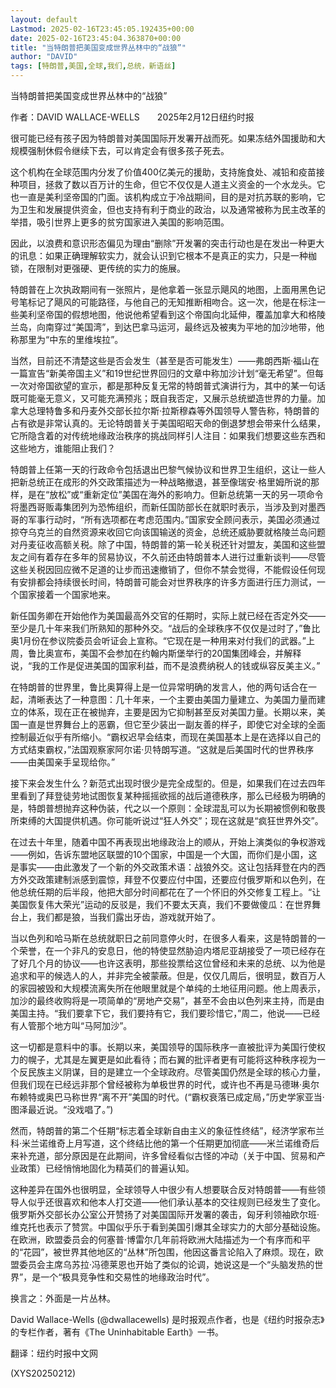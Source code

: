 ```yaml
---
layout: default
Lastmod: 2025-02-16T23:45:05.192435+00:00
date: 2025-02-16T23:45:04.363870+00:00
title: "当特朗普把美国变成世界丛林中的“战狼”"
author: "DAVID"
tags: [特朗普,美国,全球,我们,总统，新语丝]
---
```


当特朗普把美国变成世界丛林中的“战狼”

作者：DAVID WALLACE-WELLS　　2025年2月12日纽约时报

很可能已经有孩子因为特朗普对美国国际开发署开战而死。如果冻结外国援助和大规模强制休假令继续下去，可以肯定会有很多孩子死去。

这个机构在全球范围内分发了价值400亿美元的援助，支持施食处、减铅和疫苗接种项目，拯救了数以百万计的生命，但它不仅仅是人道主义资金的一个水龙头。它也一直是美利坚帝国的门面。该机构成立于冷战期间，目的是对抗苏联的影响，它为卫生和发展提供资金，但也支持有利于商业的政治，以及通常被称为民主改革的举措，吸引世界上更多的贫穷国家进入美国的影响范围。

因此，以浪费和意识形态偏见为理由“删除”开发署的突击行动也是在发出一种更大的讯息：如果正确理解软实力，就会认识到它根本不是真正的实力，只是一种枷锁，在限制对更强硬、更传统的实力的施展。

特朗普在上次执政期间有一张照片，是他拿着一张显示飓风的地图，上面用黑色记号笔标记了飓风的可能路径，与他自己的无知推断相吻合。这一次，他是在标注一些美利坚帝国的假想地图，他说他希望看到这个帝国向北延伸，覆盖加拿大和格陵兰岛，向南穿过“美国湾”，到达巴拿马运河，最终远及被夷为平地的加沙地带，他称那里为“中东的里维埃拉”。

当然，目前还不清楚这些是否会发生（甚至是否可能发生）——弗朗西斯·福山在一篇宣告“新美帝国主义”和19世纪世界回归的文章中称加沙计划“毫无希望”。但每一次对帝国欲望的宣示，都是那种反复无常的特朗普式演讲行为，其中的某一句话既可能毫无意义，又可能充满预兆；既自我否定，又展示总统塑造世界的力量。加拿大总理特鲁多和丹麦外交部长拉尔斯·拉斯穆森等外国领导人警告称，特朗普的占有欲是非常认真的。无论特朗普关于美国昭昭天命的倒退梦想会带来什么结果，它所隐含着的对传统地缘政治秩序的挑战同样引人注目：如果我们想要这些东西和这些地方，谁能阻止我们？

特朗普上任第一天的行政命令包括退出巴黎气候协议和世界卫生组织，这让一些人把新总统正在成形的外交政策描述为一种战略撤退，甚至像瑞安·格里姆所说的那样，是在“放松”或“重新定位”美国在海外的影响力。但新总统第一天的另一项命令将墨西哥贩毒集团列为恐怖组织，而新任国防部长在就职时表示，当涉及到对墨西哥的军事行动时，“所有选项都在考虑范围内。”国家安全顾问表示，美国必须通过掠夺乌克兰的自然资源来收回它向该国输送的资金，总统还威胁要就格陵兰岛问题对丹麦征收高额关税。除了中国，特朗普的第一轮关税还针对盟友，美国和这些盟友之间有着存在多年的贸易协议，不久前还由特朗普本人进行过重新谈判——尽管这些关税因回应微不足道的让步而迅速撤销了，但你不禁会觉得，不能假设任何现有安排都会持续很长时间，特朗普可能会对世界秩序的许多方面进行压力测试，一个国家接着一个国家地来。

新任国务卿在开始他作为美国最高外交官的任期时，实际上就已经在否定外交——至少是几十年来我们所熟知的那种外交。“战后的全球秩序不仅仅是过时了，”鲁比奥1月份在参议院委员会听证会上宣称。“它现在是一种用来对付我们的武器。”上周，鲁比奥宣布，美国不会参加在约翰内斯堡举行的20国集团峰会，并解释说，“我的工作是促进美国的国家利益，而不是浪费纳税人的钱或纵容反美主义。”

在特朗普的世界里，鲁比奥算得上是一位异常明确的发言人，他的两句话合在一起，清晰表达了一种意图：几十年来，一个主要由美国力量建立、为美国力量而建立的体系，现在正在被抛弃，主要是因为它抑制甚至反对美国力量。长期以来，美国一直是世界舞台上的恶霸，但它至少装出一副友善的样子，即使它对全球的全面控制最近似乎有所缩小。“霸权迟早会结束，而现在美国基本上是在选择以自己的方式结束霸权，”法国观察家阿尔诺·贝特朗写道。“这就是后美国时代的世界秩序——由美国亲手呈现给你。”

接下来会发生什么？新范式出现时很少是完全成型的。但是，如果我们在过去四年里看到了拜登徒劳地试图恢复某种摇摇欲摇的战后道德秩序，那么已经极为明确的是，特朗普想抛弃这种伪装，代之以一个原则：全球混乱可以为长期被惯例和敬畏所束缚的大国提供机遇。你可能听说过“狂人外交”；现在这就是“疯狂世界外交”。

在过去十年里，随着中国不再表现出地缘政治上的顺从，开始上演类似的争权游戏——例如，告诉东盟地区联盟的10个国家，中国是一个大国，而你们是小国，这是事实——由此激发了一个新的外交政策术语：战狼外交。这让包括拜登在内的西方外交政策建制派感到震惊，拜登不仅要应付中国，还要应付俄罗斯和以色列，在他总统任期的后半段，他把大部分时间都花在了一个怀旧的外交修复工程上。“让美国恢复伟大荣光”运动的反驳是，我们不要太天真，我们不要做傻瓜：在世界舞台上，我们都是狼，当我们露出牙齿，游戏就开始了。

当以色列和哈马斯在总统就职日之前同意停火时，在很多人看来，这是特朗普的一个荣誉，在一个非凡的安息日，他的特使显然胁迫内塔尼亚胡接受了一项已经存在了好几个月的协议——也许这表明，那些投票给这位曾经和未来的总统、以为他是追求和平的候选人的人，并非完全被蒙蔽。但是，仅仅几周后，很明显，数百万人的家园被毁和大规模流离失所在他眼里就是个单纯的土地征用问题。他上周表示，加沙的最终收购将是一项简单的“房地产交易”，甚至不会由以色列来主持，而是由美国主持。“我们要拿下它，我们要持有它，我们要珍惜它，”周二，他说——已经有人管那个地方叫“马阿加沙”。

这一切都是意料中的事。长期以来，美国领导的国际秩序一直被批评为美国行使权力的幌子，尤其是左翼更是如此看待；而右翼的批评者更有可能将这种秩序视为一个反民族主义阴谋，目的是建立一个全球政府。尽管美国仍然是全球的核心力量，但我们现在已经远非那个曾经被称为单极世界的时代，或许也不再是马德琳·奥尔布赖特或奥巴马称世界“离不开”美国的时代。(“霸权衰落已成定局，”历史学家亚当·图泽最近说。“没戏唱了。”)

然而，特朗普的第二个任期“标志着全球新自由主义的象征性终结”，经济学家布兰科·米兰诺维奇上月写道，这个终结比他的第一个任期更加彻底——米兰诺维奇后来补充道，部分原因是在此期间，许多曾经看似古怪的冲动（关于中国、贸易和产业政策）已经悄悄地固化为精英们的普遍认知。

这种差异在国外也很明显，全球领导人中很少有人想要联合反对特朗普——有些领导人似乎还很喜欢和他本人打交道——他们承认基本的交往规则已经发生了变化。俄罗斯外交部长办公室公开赞扬了对美国国际开发署的袭击，匈牙利领袖欧尔班·维克托也表示了赞赏。中国似乎乐于看到美国引爆其全球实力的大部分基础设施。在欧洲，欧盟委员会的何塞普·博雷尔几年前将欧洲大陆描述为一个有序而和平的“花园”，被世界其他地区的“丛林”所包围，他因这番言论陷入了麻烦。现在，欧盟委员会主席乌苏拉·冯德莱恩也开始了类似的论调，她说这是一个“头脑发热的世界”，是一个“极具竞争性和交易性的地缘政治时代”。

换言之：外面是一片丛林。

David Wallace-Wells (@dwallacewells) 是时报观点作者，也是《纽约时报杂志》的专栏作者，著有《The Uninhabitable Earth》一书。

翻译：纽约时报中文网

(XYS20250212)

